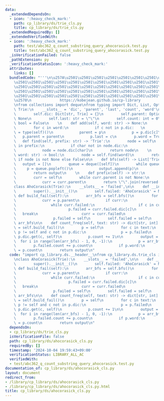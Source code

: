 ```yaml
---
data:
  _extendedDependsOn:
  - icon: ':heavy_check_mark:'
    path: cp_library/ds/trie_cls.py
    title: cp_library/ds/trie_cls.py
  _extendedRequiredBy: []
  _extendedVerifiedWith:
  - icon: ':heavy_check_mark:'
    path: test/abc362_q_count_substring_query_ahocorasick.test.py
    title: test/abc362_q_count_substring_query_ahocorasick.test.py
  _isVerificationFailed: false
  _pathExtension: py
  _verificationStatusIcon: ':heavy_check_mark:'
  attributes:
    links: []
  bundledCode: "'''\n\u257A\u2501\u2501\u2501\u2501\u2501\u2501\u2501\u2501\u2501\u2501\
    \u2501\u2501\u2501\u2501\u2501\u2501\u2501\u2501\u2501\u2501\u2501\u2501\u2501\
    \u2501\u2501\u2501\u2501\u2501\u2501\u2501\u2501\u2501\u2501\u2501\u2501\u2501\
    \u2501\u2501\u2501\u2501\u2501\u2501\u2501\u2501\u2501\u2501\u2501\u2501\u2501\
    \u2501\u2501\u2501\u2501\u2501\u2501\u2501\u2501\u2501\u2501\u2501\u2501\u2501\
    \u2578\n             https://kobejean.github.io/cp-library               \n'''\n\
    \nfrom collections import deque\nfrom typing import Dict, List, Optional\n\nclass\
    \ Trie:\n    __slots__ = 'dic', 'parent', 'last', 'count', 'word'\n\n    def __init__(self):\n\
    \        self.dic: Dict[str, Trie] = {}\n        self.parent: Optional[Trie] =\
    \ None\n        self.last: str = \"\"\n        self.count: int = 0\n        self.word:\
    \ bool = False\n    \n    def add(self, word: str) -> None:\n        p = self\n\
    \        for c in word:\n            if c not in p.dic:   \n                p.dic[c]\
    \ = type(self)()\n            parent = p\n            p = p.dic[c]\n         \
    \   p.parent = parent\n            p.last = c\n        p.word = True\n    \n \
    \   def find(self, prefix: str) -> 'Trie':\n        node = self\n        for char\
    \ in prefix:\n            if char not in node.dic:\n                return None\n\
    \            node = node.dic[char]\n        return node\n    \n    def search(self,\
    \ word: str) -> bool:\n        node = self.find(word)\n        return node.word\
    \ if node is not None else False\n\n    def bfs(self) -> List['Trie']:\n     \
    \   output = []\n        queue = deque([self])\n        while queue:\n       \
    \     p = queue.popleft()\n            output.append(p)\n            queue.extend(p.dic.values())\n\
    \        return output\n    \n    def prefix(self) -> str:\n        output = []\n\
    \        curr = self\n        while curr.parent is not None:\n            output.append(curr.last)\n\
    \            curr = curr.parent\n        return \"\".join(reversed(output))\n\n\
    class AhoCorasick(Trie):\n    __slots__ = 'failed',\n\n    def __init__(self):\n\
    \        super().__init__()\n        self.failed: 'AhoCorasick' = None\n\n   \
    \ def build_fail(self):\n        arr_bfs = self.bfs()\n        for p in arr_bfs:\n\
    \            curr = p.parent\n            if curr:\n                c = p.last\n\
    \                while curr.failed:\n                    if c in curr.failed.dic:\n\
    \                        p.failed = curr.failed.dic[c]\n                     \
    \   break\n                    curr = curr.failed\n                else:\n   \
    \                 p.failed = self\n        self.failed = self\n        return\
    \ arr_bfs\n\n    def count_freq(self, text: str) -> dict[str, int]:\n        arr_bfs\
    \ = self.build_fail()\n        p = self\n        for c in text:\n            while\
    \ p != self and c not in p.dic:\n                p = p.failed\n            p =\
    \ p.dic.get(c, self)\n            p.count += 1\n\n        output = {}\n      \
    \  for i in range(len(arr_bfs) - 1, 0, -1):\n            p = arr_bfs[i]\n    \
    \        p.failed.count += p.count\n            if p.word:\n                output[p.prefix()]\
    \ = p.count\n        return output\n"
  code: "import cp_library.ds.__header__\nfrom cp_library.ds.trie_cls import Trie\n\
    \nclass AhoCorasick(Trie):\n    __slots__ = 'failed',\n\n    def __init__(self):\n\
    \        super().__init__()\n        self.failed: 'AhoCorasick' = None\n\n   \
    \ def build_fail(self):\n        arr_bfs = self.bfs()\n        for p in arr_bfs:\n\
    \            curr = p.parent\n            if curr:\n                c = p.last\n\
    \                while curr.failed:\n                    if c in curr.failed.dic:\n\
    \                        p.failed = curr.failed.dic[c]\n                     \
    \   break\n                    curr = curr.failed\n                else:\n   \
    \                 p.failed = self\n        self.failed = self\n        return\
    \ arr_bfs\n\n    def count_freq(self, text: str) -> dict[str, int]:\n        arr_bfs\
    \ = self.build_fail()\n        p = self\n        for c in text:\n            while\
    \ p != self and c not in p.dic:\n                p = p.failed\n            p =\
    \ p.dic.get(c, self)\n            p.count += 1\n\n        output = {}\n      \
    \  for i in range(len(arr_bfs) - 1, 0, -1):\n            p = arr_bfs[i]\n    \
    \        p.failed.count += p.count\n            if p.word:\n                output[p.prefix()]\
    \ = p.count\n        return output\n"
  dependsOn:
  - cp_library/ds/trie_cls.py
  isVerificationFile: false
  path: cp_library/ds/ahocorasick_cls.py
  requiredBy: []
  timestamp: '2024-10-04 19:59:43+09:00'
  verificationStatus: LIBRARY_ALL_AC
  verifiedWith:
  - test/abc362_q_count_substring_query_ahocorasick.test.py
documentation_of: cp_library/ds/ahocorasick_cls.py
layout: document
redirect_from:
- /library/cp_library/ds/ahocorasick_cls.py
- /library/cp_library/ds/ahocorasick_cls.py.html
title: cp_library/ds/ahocorasick_cls.py
---
```


